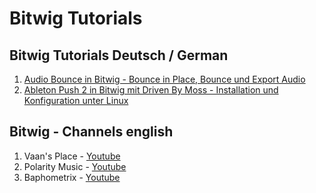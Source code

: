 # Bitwig Tutorials 

## Bitwig Tutorials Deutsch / German
1. [Audio Bounce in Bitwig - Bounce in Place, Bounce und Export Audio](https://mytube.madzel.de/videos/watch/351df5fa-f08a-4ef6-ae97-483b1a8f1bf3)
2. [Ableton Push 2 in Bitwig mit Driven By Moss - Installation und Konfiguration unter Linux](https://mytube.madzel.de/videos/watch/2ef685b9-b488-4204-a43a-436cd618482e)

## Bitwig - Channels english
1. Vaan's Place - [Youtube](https://www.youtube.com/channel/UCK1lwfFPuKwAiQ3QJudOmRA/videos)
2. Polarity Music - [Youtube](https://www.youtube.com/user/polaritydnb/video)
3. Baphometrix - [Youtube](https://www.youtube.com/channel/UCuzDmHD4WeS4dwhFXPgm7GA/videos)
